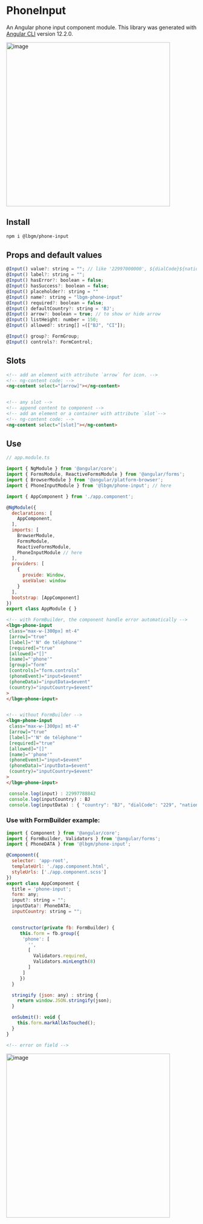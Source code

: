# PhoneInput
An Angular phone input component module.
This library was generated with [Angular CLI](https://github.com/angular/angular-cli) version 12.2.0.

<img width="433" alt="image" src="https://user-images.githubusercontent.com/92580505/195067115-6f5bcaed-daef-4493-b95e-70a81639a9c1.png">

## Install
```sh
npm i @lbgm/phone-input
```
## Props and default values

```js
@Input() value?: string = ""; // like '22997000000', ${dialCode}${nationalNumber}
@Input() label?: string = "";
@Input() hasError?: boolean = false;
@Input() hasSuccess?: boolean = false;
@Input() placeholder?: string = ""
@Input() name?: string = "lbgm-phone-input"
@Input() required?: boolean = false;
@Input() defaultCountry?: string = 'BJ';
@Input() arrow?: boolean = true; // to show or hide arrow 
@Input() listHeight: number = 150;
@Input() allowed?: string[] =(["BJ", "CI"]);

@Input() group?: FormGroup;
@Input() controls?: FormControl;
```

## Slots

```html
<!-- add an element with attribute `arrow` for icon. -->
<!-- ng-content code: -->
<ng-content select="[arrow]"></ng-content>


<!-- any slot -->
<!-- append content to component -->
<!-- add an element or a container with attribute `slot`-->
<!-- ng-content code: -->
<ng-content select="[slot]"></ng-content>
```


## Use
```js
// app.module.ts

import { NgModule } from '@angular/core';
import { FormsModule, ReactiveFormsModule } from '@angular/forms';
import { BrowserModule } from '@angular/platform-browser';
import { PhoneInputModule } from '@lbgm/phone-input'; // here

import { AppComponent } from './app.component';

@NgModule({
  declarations: [
    AppComponent,
  ],
  imports: [
    BrowserModule,
    FormsModule,
    ReactiveFormsModule,
    PhoneInputModule // here
  ],
  providers: [
    {
      provide: Window,
      useValue: window
    }
  ],
  bootstrap: [AppComponent]
})
export class AppModule { }
```

```html
<!-- with FormBuilder, the component handle error automatically -->
<lbgm-phone-input
 class="max-w-[300px] mt-4"
 [arrow]="true"
 [label]="'N° de téléphone'"
 [required]="true"
 [allowed]="[]"
 [name]="'phone'"
 [group]="form"
 [controls]="form.controls"
 (phoneEvent)="input=$event"
 (phoneData)="inputData=$event"
 (country)="inputCountry=$event"
>
</lbgm-phone-input>


<!-- without FormBuilder -->
<lbgm-phone-input
 class="max-w-[300px] mt-4"
 [arrow]="true"
 [label]="'N° de téléphone'"
 [required]="true"
 [allowed]="[]"
 [name]="'phone'"
 (phoneEvent)="input=$event"
 (phoneData)="inputData=$event"
 (country)="inputCountry=$event"
>
</lbgm-phone-input>
```

```js
 console.log(input) : 22997788842
 console.log(inputCountry) : BJ
 console.log(inputData) : { "country": "BJ", "dialCode": "229", "nationalNumber": "97788842", "number": "+22997788842", "isValid": true }
```

### Use with FormBuilder example:
```js
import { Component } from '@angular/core';
import { FormBuilder, Validators } from '@angular/forms';
import { PhoneDATA } from '@lbgm/phone-input';

@Component({
  selector: 'app-root',
  templateUrl: './app.component.html',
  styleUrls: ['./app.component.scss']
})
export class AppComponent {
  title = 'phone-input';
  form: any;
  input?: string = "";
  inputData?: PhoneDATA;
  inputCountry: string = "";


  constructor(private fb: FormBuilder) {
     this.form = fb.group({
      'phone': [
        '',
        [
          Validators.required,
          Validators.minLength(8)
        ]
      ]
     })
  }

  stringify (json: any) : string {
    return window.JSON.stringify(json);
  }

  onSubmit(): void {
    this.form.markAllAsTouched();
  }
}
```
```html
<!-- error on field -->
```
<img width="433" alt="image" src="https://user-images.githubusercontent.com/92580505/195069690-42eef768-ad1d-4b48-aef1-9708d65ecf07.png">



<!-- ## Code scaffolding

Run `ng generate component component-name --project phoneInput` to generate a new component. You can also use `ng generate directive|pipe|service|class|guard|interface|enum|module --project phoneInput`.
> Note: Don't forget to add `--project phoneInput` or else it will be added to the default project in your `angular.json` file. 

## Build

Run `ng build phoneInput` to build the project. The build artifacts will be stored in the `dist/` directory.

## Publishing

After building your library with `ng build phoneInput`, go to the dist folder `cd dist/phone-input` and run `npm publish`.

## Running unit tests

Run `ng test phoneInput` to execute the unit tests via [Karma](https://karma-runner.github.io).

## Further help

To get more help on the Angular CLI use `ng help` or go check out the [Angular CLI Overview and Command Reference](https://angular.io/cli) page.
-->
